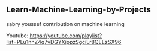 ## Learn-Machine-Learning-by-Projects
sabry youssef contribution on machine learning

Youtube: https://youtube.com/playlist?list=PLu1nnZ4q7vDGYXippzSgciLr8QEEzSX96
